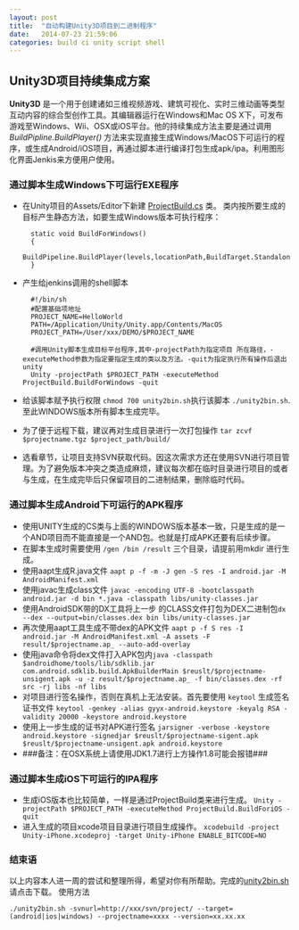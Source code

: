 ```yaml
---
layout: post
title:  "自动构建Unity3D项目到二进制程序"
date:   2014-07-23 21:59:06
categories: build ci unity script shell
---
```

## Unity3D项目持续集成方案 ##

**Unity3D** 是一个用于创建诸如三维视频游戏、建筑可视化、实时三维动画等类型互动内容的综合型创作工具。其编辑器运行在Windows和Mac OS X下，可发布游戏至Windows、Wii、OSX或iOS平台。他的持续集成方法主要是通过调用 *BuildPipline.BuildPlayer()* 方法来实现直接生成Windows/MacOS下可运行的程序，或生成Android/iOS项目，再通过脚本进行编译打包生成apk/ipa。利用图形化界面Jenkis来方便用户使用。

### 通过脚本生成Windows下可运行EXE程序 ###

- 在Unity项目的Assets/Editor下新建 [ProjectBuild.cs](http://guohai163.github.io/doc-pic/auto-build-unity3d-script/ProjectBuild.cs) 类。
类内按所要生成的目标产生静态方法，如要生成Windows版本可执行程序：

		static void BuildForWindows()
		{
			BuildPipeline.BuildPlayer(levels,locationPath,BuildTarget.StandaloneWindows,BuildOptions.None);
		}

- 产生给jenkins调用的shell脚本

		#!/bin/sh
		#配置基础项地址
		PROJECT_NAME=HelloWorld
		PATH=/Application/Unity/Unity.app/Contents/MacOS
		PROJECT_PATH=/User/xxx/DEMO/$PROJECT_NAME

		#调用Unity脚本生成目标平台程序,其中-projectPath为指定项目 所在路径，-executeMethod参数为指定要指定生成的类以及方法。-quit为指定执行所有操作后退出unity
		Unity -projectPath $PROJECT_PATH -executeMethod ProjectBuild.BuildForWindows -quit

- 给该脚本赋予执行权限 `chmod 700 unity2bin.sh`执行该脚本 `./unity2bin.sh`.至此WINDOWS版本所有脚本生成完毕。 
- 为了便于远程下载，建议再对生成目录进行一次打包操作 `tar zcvf $projectname.tgz $project_path/build/` 
- 选看章节，让项目支持SVN获取代码。因这次需求方还在使用SVN进行项目管理。为了避免版本冲突之类造成麻烦，建议每次都在临时目录进行项目的或者与生成，在生成完毕后只保留项目的二进制结果，删除临时代码。

### 通过脚本生成Android下可运行的APK程序 ###

- 使用UNITY生成的CS类与上面的WINDOWS版本基本一致，只是生成的是一个AND项目而不能直接是一个AND包。也就是打成APK还要有后续步骤。
- 在脚本生成时需要使用 `/gen /bin /result` 三个目录，请提前用mkdir 进行生成。
- 使用aapt生成R.java文件 `aapt p -f -m -J gen -S res -I android.jar -M AndroidManifest.xml`
- 使用javac生成class文件 `javac -encoding UTF-8 -bootclasspath android.jar -d bin *.java -classpath libs/unity-classes.jar`
- 使用AndroidSDK带的DX工具将上一步 的CLASS文件打包为DEX二进制包`dx --dex --output=bin/classes.dex bin libs/unity-classes.jar`
- 再次使用aapt工具生成不带dex的APK文件 `aapt p -f S res -I android.jar -M AndroidManifest.xml -A assets -F result/$projectname.ap_ --auto-add-overlay`
- 使用java命令将dex文件打入APK包内`java -classpath $androidhome/tools/lib/sdklib.jar com.android.sdklib.build.ApkBuilderMain $reuslt/$projectname-unsigent.apk -u -z result/$projectname.ap_ -f bin/classes.dex -rf src -rj libs -nf libs`
- 对项目进行签名操作，否则在真机上无法安装。首先要使用 `keytool` 生成签名证书文件
`keytool -genkey -alias gyyx-android.keystore -keyalg RSA -validity 20000 -keystore android.keystore`
- 使用上一步生成的证书对APK进行签名 `jarsigner -verbose -keystore android.keystore -signedjar $reuslt/$projectname-sigent.apk $reuslt/$projectname-unsigent.apk android.keystore`
- ###备注：在OSX系统上请使用JDK1.7进行上方操作1.8可能会报错###

### 通过脚本生成iOS下可运行的IPA程序 ###

- 生成iOS版本也比较简单，一样是通过ProjectBuild类来进行生成。 `Unity -projectPath $PROJECT_PATH -executeMethod ProjectBuild.BuildForiOS -quit`
- 进入生成的项目xcode项目目录进行项目生成操作。 `xcodebuild -project Unity-iPhone.xcodeproj -target Unity-iPhone ENABLE_BITCODE=NO`

### 结束语 ###

以上内容本人进一周的尝试和整理所得，希望对你有所帮助。完成的[unity2bin.sh](http://guohai163.github.io/doc-pic/auto-build-unity3d-script/unity2bin.sh)请点击下载。
使用方法

`./unity2bin.sh -svnurl=http://xxx/svn/project/ --target=(android|ios|windows) --projectname=xxxx --version=xx.xx.xx`
